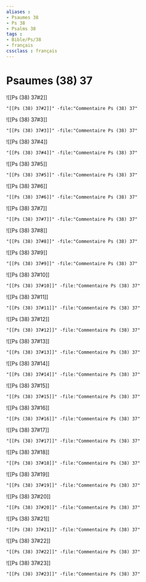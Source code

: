 ```yaml
---
aliases : 
- Psaumes 38
- Ps 38
- Psalms 38
tags : 
- Bible/Ps/38
- français
cssclass : français
---
```


# Psaumes (38) 37

![[Ps (38) 37#2]]

```query
"[[Ps (38) 37#2]]" -file:"Commentaire Ps (38) 37"
```

![[Ps (38) 37#3]]

```query
"[[Ps (38) 37#3]]" -file:"Commentaire Ps (38) 37"
```

![[Ps (38) 37#4]]

```query
"[[Ps (38) 37#4]]" -file:"Commentaire Ps (38) 37"
```

![[Ps (38) 37#5]]

```query
"[[Ps (38) 37#5]]" -file:"Commentaire Ps (38) 37"
```

![[Ps (38) 37#6]]

```query
"[[Ps (38) 37#6]]" -file:"Commentaire Ps (38) 37"
```

![[Ps (38) 37#7]]

```query
"[[Ps (38) 37#7]]" -file:"Commentaire Ps (38) 37"
```

![[Ps (38) 37#8]]

```query
"[[Ps (38) 37#8]]" -file:"Commentaire Ps (38) 37"
```

![[Ps (38) 37#9]]

```query
"[[Ps (38) 37#9]]" -file:"Commentaire Ps (38) 37"
```

![[Ps (38) 37#10]]

```query
"[[Ps (38) 37#10]]" -file:"Commentaire Ps (38) 37"
```

![[Ps (38) 37#11]]

```query
"[[Ps (38) 37#11]]" -file:"Commentaire Ps (38) 37"
```

![[Ps (38) 37#12]]

```query
"[[Ps (38) 37#12]]" -file:"Commentaire Ps (38) 37"
```

![[Ps (38) 37#13]]

```query
"[[Ps (38) 37#13]]" -file:"Commentaire Ps (38) 37"
```

![[Ps (38) 37#14]]

```query
"[[Ps (38) 37#14]]" -file:"Commentaire Ps (38) 37"
```

![[Ps (38) 37#15]]

```query
"[[Ps (38) 37#15]]" -file:"Commentaire Ps (38) 37"
```

![[Ps (38) 37#16]]

```query
"[[Ps (38) 37#16]]" -file:"Commentaire Ps (38) 37"
```

![[Ps (38) 37#17]]

```query
"[[Ps (38) 37#17]]" -file:"Commentaire Ps (38) 37"
```

![[Ps (38) 37#18]]

```query
"[[Ps (38) 37#18]]" -file:"Commentaire Ps (38) 37"
```

![[Ps (38) 37#19]]

```query
"[[Ps (38) 37#19]]" -file:"Commentaire Ps (38) 37"
```

![[Ps (38) 37#20]]

```query
"[[Ps (38) 37#20]]" -file:"Commentaire Ps (38) 37"
```

![[Ps (38) 37#21]]

```query
"[[Ps (38) 37#21]]" -file:"Commentaire Ps (38) 37"
```

![[Ps (38) 37#22]]

```query
"[[Ps (38) 37#22]]" -file:"Commentaire Ps (38) 37"
```

![[Ps (38) 37#23]]

```query
"[[Ps (38) 37#23]]" -file:"Commentaire Ps (38) 37"
```

